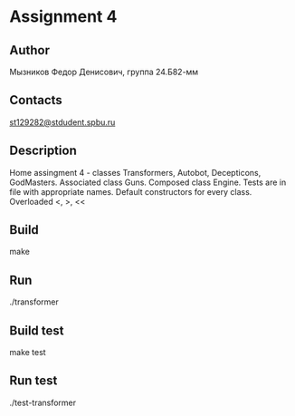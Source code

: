 # Assignment 4
## Author
Мызников Федор Денисович, группа 24.Б82-мм
## Contacts
st129282@stdudent.spbu.ru
## Description
Home assingment 4 - classes Transformers, Autobot, Decepticons, GodMasters.
Associated class Guns. Composed class Engine.
Tests are in file with appropriate names.
Default constructors for every class.
Overloaded <, >, <<
## Build
make
## Run
./transformer
## Build test
make test
## Run test
./test-transformer
